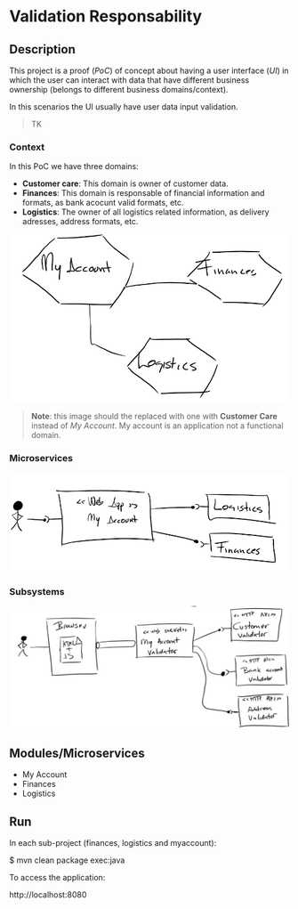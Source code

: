 Validation Responsability
=========================

Description
-----------

This project is a proof (*PoC*) of concept about having a user interface (*UI*) in which the user can interact with data that have different business ownership (belongs to different business domains/context).

In this scenarios the UI usually have user data input validation. 

> TK

### Context

In this PoC we have three domains:

  - **Customer care**: This domain is owner of customer data.
  - **Finances**: This domain is responsable of financial information and formats, as bank acocunt valid formats, etc.
  - **Logistics**: The owner of all logistics related information, as delivery adresses, address formats, etc.


![Context](doc/images/context.png)

> **Note**: this image should the replaced with one with **Customer Care** instead of *My Account*. My account is an application not a functional domain.


### Microservices

![alt text](doc/images/microservices.png)


### Subsystems

![alt text](doc/images/subsystems.png)


Modules/Microservices
---------------------

  - My Account
  - Finances
  - Logistics


Run
---

In each sub-project (finances, logistics and myaccount):

  $ mvn clean package exec:java

To access the application:
 
  http://localhost:8080

